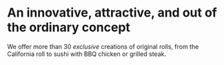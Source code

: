 # An innovative, attractive, and out of the ordinary concept

We offer more than 30 *exclusive* creations of original rolls, from the California roll to sushi with BBQ chicken or grilled steak.